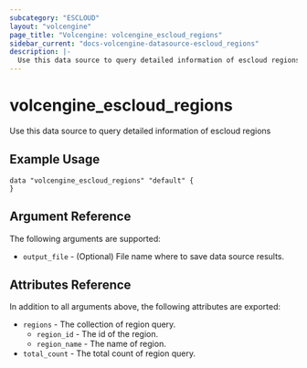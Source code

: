 ```yaml
---
subcategory: "ESCLOUD"
layout: "volcengine"
page_title: "Volcengine: volcengine_escloud_regions"
sidebar_current: "docs-volcengine-datasource-escloud_regions"
description: |-
  Use this data source to query detailed information of escloud regions
---
```

# volcengine_escloud_regions
Use this data source to query detailed information of escloud regions
## Example Usage
```hcl
data "volcengine_escloud_regions" "default" {
}
```
## Argument Reference
The following arguments are supported:
* `output_file` - (Optional) File name where to save data source results.

## Attributes Reference
In addition to all arguments above, the following attributes are exported:
* `regions` - The collection of region query.
    * `region_id` - The id of the region.
    * `region_name` - The name of region.
* `total_count` - The total count of region query.


